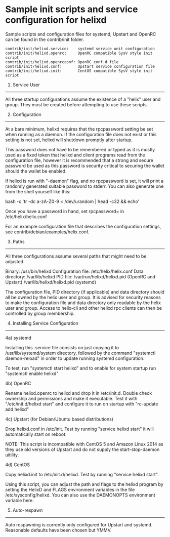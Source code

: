 Sample init scripts and service configuration for helixd
==========================================================

Sample scripts and configuration files for systemd, Upstart and OpenRC
can be found in the contrib/init folder.

    contrib/init/helixd.service:    systemd service unit configuration
    contrib/init/helixd.openrc:     OpenRC compatible SysV style init script
    contrib/init/helixd.openrcconf: OpenRC conf.d file
    contrib/init/helixd.conf:       Upstart service configuration file
    contrib/init/helixd.init:       CentOS compatible SysV style init script

1. Service User
---------------------------------

All three startup configurations assume the existence of a "helix" user
and group.  They must be created before attempting to use these scripts.

2. Configuration
---------------------------------

At a bare minimum, helixd requires that the rpcpassword setting be set
when running as a daemon.  If the configuration file does not exist or this
setting is not set, helixd will shutdown promptly after startup.

This password does not have to be remembered or typed as it is mostly used
as a fixed token that helixd and client programs read from the configuration
file, however it is recommended that a strong and secure password be used
as this password is security critical to securing the wallet should the
wallet be enabled.

If helixd is run with "-daemon" flag, and no rpcpassword is set, it will
print a randomly generated suitable password to stderr.  You can also
generate one from the shell yourself like this:

bash -c 'tr -dc a-zA-Z0-9 < /dev/urandom | head -c32 && echo'

Once you have a password in hand, set rpcpassword= in /etc/helix/helix.conf

For an example configuration file that describes the configuration settings,
see contrib/debian/examples/helix.conf.

3. Paths
---------------------------------

All three configurations assume several paths that might need to be adjusted.

Binary:              /usr/bin/helixd
Configuration file:  /etc/helix/helix.conf
Data directory:      /var/lib/helixd
PID file:            /var/run/helixd/helixd.pid (OpenRC and Upstart)
                     /var/lib/helixd/helixd.pid (systemd)

The configuration file, PID directory (if applicable) and data directory
should all be owned by the helix user and group.  It is advised for security
reasons to make the configuration file and data directory only readable by the
helix user and group.  Access to helix-cli and other helixd rpc clients
can then be controlled by group membership.

4. Installing Service Configuration
-----------------------------------

4a) systemd

Installing this .service file consists on just copying it to
/usr/lib/systemd/system directory, followed by the command
"systemctl daemon-reload" in order to update running systemd configuration.

To test, run "systemctl start helixd" and to enable for system startup run
"systemctl enable helixd"

4b) OpenRC

Rename helixd.openrc to helixd and drop it in /etc/init.d.  Double
check ownership and permissions and make it executable.  Test it with
"/etc/init.d/helixd start" and configure it to run on startup with
"rc-update add helixd"

4c) Upstart (for Debian/Ubuntu based distributions)

Drop helixd.conf in /etc/init.  Test by running "service helixd start"
it will automatically start on reboot.

NOTE: This script is incompatible with CentOS 5 and Amazon Linux 2014 as they
use old versions of Upstart and do not supply the start-stop-daemon uitility.

4d) CentOS

Copy helixd.init to /etc/init.d/helixd. Test by running "service helixd start".

Using this script, you can adjust the path and flags to the helixd program by
setting the HelixD and FLAGS environment variables in the file
/etc/sysconfig/helixd. You can also use the DAEMONOPTS environment variable here.

5. Auto-respawn
-----------------------------------

Auto respawning is currently only configured for Upstart and systemd.
Reasonable defaults have been chosen but YMMV.
